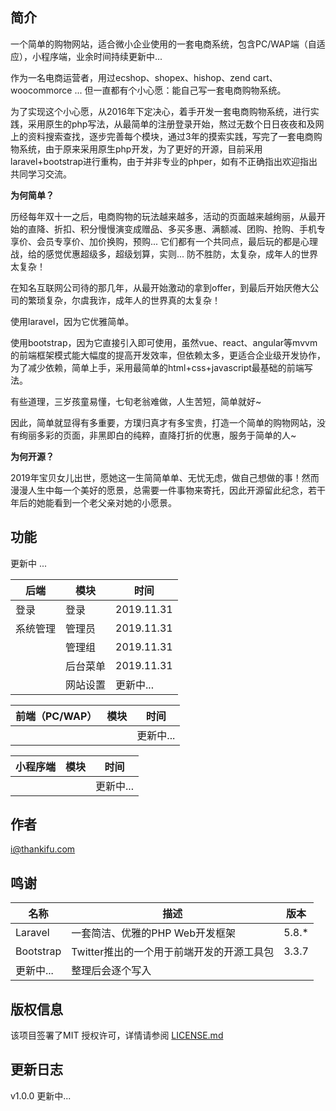 ## 简介

一个简单的购物网站，适合微小企业使用的一套电商系统，包含PC/WAP端（自适应），小程序端，业余时间持续更新中...

作为一名电商运营者，用过ecshop、shopex、hishop、zend cart、 woocommorce ... 但一直都有个小心愿：能自己写一套电商购物系统。

为了实现这个小心愿，从2016年下定决心，着手开发一套电商购物系统，进行实践，采用原生的php写法，从最简单的注册登录开始，熬过无数个日日夜夜和及网上的资料搜索查找，逐步完善每个模块，通过3年的摸索实践，写完了一套电商购物系统，由于原来采用原生php开发，为了更好的开源，目前采用laravel+bootstrap进行重构，由于并非专业的phper，如有不正确指出欢迎指出共同学习交流。

**为何简单？**

历经每年双十一之后，电商购物的玩法越来越多，活动的页面越来越绚丽，从最开始的直降、折扣、积分慢慢演变成赠品、多买多惠、满额减、团购、抢购、手机专享价、会员专享价、加价换购，预购... 它们都有一个共同点，最后玩的都是心理战，给的感觉优惠超级多，超级划算，实则... 防不胜防，太复杂，成年人的世界太复杂！

在知名互联网公司待的那几年，从最开始激动的拿到offer，到最后开始厌倦大公司的繁琐复杂，尔虞我诈，成年人的世界真的太复杂！

使用laravel，因为它优雅简单。

使用bootstrap，因为它直接引入即可使用，虽然vue、react、angular等mvvm的前端框架模式能大幅度的提高开发效率，但依赖太多，更适合企业级开发协作，为了减少依赖，简单上手，采用最简单的html+css+javascript最基础的前端写法。

有些道理，三岁孩童易懂，七旬老翁难做，人生苦短，简单就好~

因此，简单就显得有多重要，方璞归真才有多宝贵，打造一个简单的购物网站，没有绚丽多彩的页面，非黑即白的纯粹，直降打折的优惠，服务于简单的人~

**为何开源？**

2019年宝贝女儿出世，愿她这一生简简单单、无忧无虑，做自己想做的事！然而漫漫人生中每一个美好的愿景，总需要一件事物来寄托，因此开源留此纪念，若干年后的她能看到一个老父亲对她的小愿景。

## 功能

更新中 ...

| 后端     | 模块     | 时间       |
| -------- | -------- | ---------- |
| 登录     | 登录     | 2019.11.31 |
| 系统管理 | 管理员   | 2019.11.31 |
|          | 管理组   | 2019.11.31 |
|          | 后台菜单 | 2019.11.31 |
|          | 网站设置 | 更新中...  |

| 前端（PC/WAP） | 模块 | 时间      |
| -------------- | ---- | --------- |
|                |      | 更新中... |

| 小程序端 | 模块 | 时间      |
| -------- | ---- | --------- |
|          |      | 更新中... |

## 作者

i@thankifu.com

## 鸣谢

| 名称      | 描述                                      | 版本  |
| --------- | ----------------------------------------- | ----- |
| Laravel   | 一套简洁、优雅的PHP Web开发框架           | 5.8.* |
| Bootstrap | Twitter推出的一个用于前端开发的开源工具包 | 3.3.7 |
| 更新中... | 整理后会逐个写入                          |       |

## 版权信息

该项目签署了MIT 授权许可，详情请参阅 [LICENSE.md](/thankifu/oneue/blob/master/LICENSE)

## 更新日志

v1.0.0 更新中...
